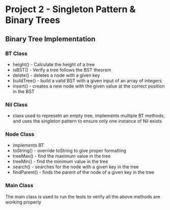 # Project 2 - Singleton Pattern & Binary Trees

## Binary Tree Implementation

### BT Class
- height() - Calculate the height of a tree 
- isBST() - Verify a tree follows the BST theorem 
- delete() - deletes a node with a given key
- buildTree() - build a valid BST with a given input of an array of integers 
- insert() - creates a new node with the given value at the correct position in the BST

### Nil Class
- class used to represetn an empty tree, implements multiple BT methods, and uses the singleton pattern to ensure only one instance of Nil exists

### Node Class 
- implements BT
- toString() - override toString to give proper formatting 
- treeMax() - find the maximum value in the tree 
- treeMin() - find the minimum value in the tree 
- search() - searches for the node with a given key in the tree
- findParent() - finds the parent of the node of a given key in the tree

### Main Class
The main class is used to run the tests to verify all the above methods are working properly